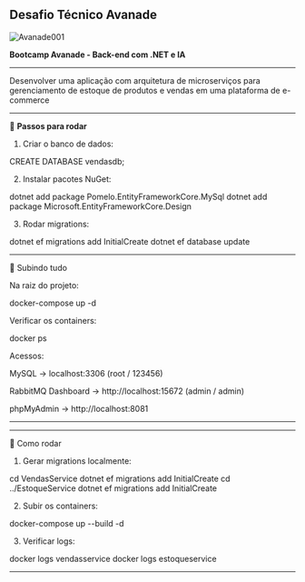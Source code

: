 ## Desafio Técnico Avanade

![Avanade001](https://github.com/user-attachments/assets/63abb0a4-1fcb-46d2-a4c3-6e7b9bb0fd7e)



**Bootcamp Avanade - Back-end com .NET e IA**

---


Desenvolver uma aplicação com arquitetura de microserviços para gerenciamento de estoque de produtos e vendas em uma plataforma de e-commerce


---

🔹 **Passos para rodar**

1. Criar o banco de dados:



CREATE DATABASE vendasdb;

2. Instalar pacotes NuGet:



dotnet add package Pomelo.EntityFrameworkCore.MySql
dotnet add package Microsoft.EntityFrameworkCore.Design

3. Rodar migrations:



dotnet ef migrations add InitialCreate
dotnet ef database update



---

📌 Subindo tudo

Na raiz do projeto:

docker-compose up -d

Verificar os containers:

docker ps

Acessos:

MySQL → localhost:3306 (root / 123456)

RabbitMQ Dashboard → http://localhost:15672 (admin / admin)

phpMyAdmin → http://localhost:8081



---



---

📌 Como rodar

1. Gerar migrations localmente:



cd VendasService
dotnet ef migrations add InitialCreate
cd ../EstoqueService
dotnet ef migrations add InitialCreate

2. Subir os containers:



docker-compose up --build -d

3. Verificar logs:



docker logs vendasservice
docker logs estoqueservice


---




